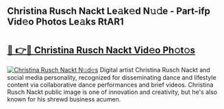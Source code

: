 ## Christina Rusch Nackt Le𝚊k𝚎d N𝚞𝚍e - Part-ifp Vid𝚎o Photos Le𝚊ks RtAR1

# <h2><a href="http://fb36qq.evod.top/?m=Christina+Rusch+Nackt">🔗 👉🔴 Christina Rusch Nackt Vid𝚎o Ph𝚘t𝚘s</a></h2>

[![Christina Rusch Nackt N𝚞d𝚎s](https://i.imgur.com/8V9OHl7.gif)](http://fb36qq.evod.top/?m=Christina+Rusch+Nackt)
Digital artist Christina Rusch Nackt and social media personality, recognized for disseminating dance and lifestyle content via collaborative dance performances and brief videos. Christina Rusch Nackt public image is one of innovation and creativity, but he's also known for his shrewd business acumen. 
